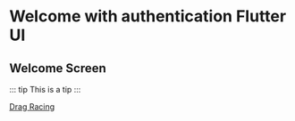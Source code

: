 # Welcome with authentication Flutter UI


## Welcome Screen

::: tip
This is a tip
:::

[Drag Racing](https://github.com/chornthorn/welcome_authentication_flutter_ui/blob/master/demo_screenshot/welcome.png)
